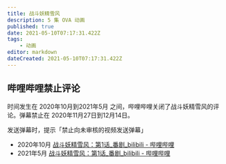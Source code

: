```yaml
---
title: 战斗妖精雪风
description: 5 集 OVA 动画
published: true
date: 2021-05-10T07:17:31.422Z
tags:
    - 动画
editor: markdown
dateCreated: 2021-05-10T07:17:31.422Z
---
```


## 哔哩哔哩禁止评论

时间发生在 2020年10月到2021年5月 之间，哔哩哔哩关闭了战斗妖精雪风的评论。弹幕禁止在 2020年11月27日到12月14日。

发送弹幕时，提示「禁止向未审核的视频发送弹幕」

+ 2020年10月 [战斗妖精雪风：第1话_番剧_bilibili - 哔哩哔哩](https://archive.is/3vCCQ "https://www.bilibili.com/bangumi/play/ss2702")
+ 2021年5月 [战斗妖精雪风：第1话_番剧_bilibili - 哔哩哔哩](https://archive.is/xxonE "https://www.bilibili.com/bangumi/play/ss2702")
